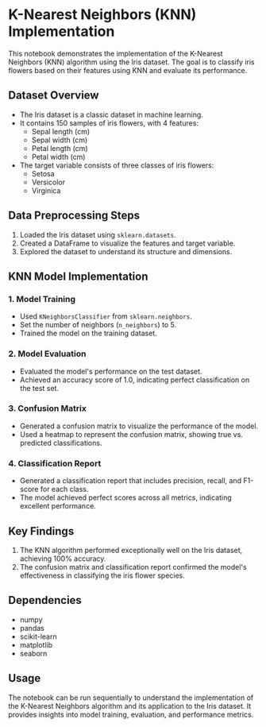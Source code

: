 # K-Nearest Neighbors (KNN) Implementation

This notebook demonstrates the implementation of the K-Nearest Neighbors (KNN) algorithm using the Iris dataset. The goal is to classify iris flowers based on their features using KNN and evaluate its performance.

## Dataset Overview

- The Iris dataset is a classic dataset in machine learning.
- It contains 150 samples of iris flowers, with 4 features:
  - Sepal length (cm)
  - Sepal width (cm)
  - Petal length (cm)
  - Petal width (cm)
- The target variable consists of three classes of iris flowers:
  - Setosa
  - Versicolor
  - Virginica

## Data Preprocessing Steps

1. Loaded the Iris dataset using `sklearn.datasets`.
2. Created a DataFrame to visualize the features and target variable.
3. Explored the dataset to understand its structure and dimensions.

## KNN Model Implementation

### 1. Model Training

- Used `KNeighborsClassifier` from `sklearn.neighbors`.
- Set the number of neighbors (`n_neighbors`) to 5.
- Trained the model on the training dataset.

### 2. Model Evaluation

- Evaluated the model's performance on the test dataset.
- Achieved an accuracy score of 1.0, indicating perfect classification on the test set.

### 3. Confusion Matrix

- Generated a confusion matrix to visualize the performance of the model.
- Used a heatmap to represent the confusion matrix, showing true vs. predicted classifications.

### 4. Classification Report

- Generated a classification report that includes precision, recall, and F1-score for each class.
- The model achieved perfect scores across all metrics, indicating excellent performance.

## Key Findings

1. The KNN algorithm performed exceptionally well on the Iris dataset, achieving 100% accuracy.
2. The confusion matrix and classification report confirmed the model's effectiveness in classifying the iris flower species.

## Dependencies

- numpy
- pandas
- scikit-learn
- matplotlib
- seaborn

## Usage

The notebook can be run sequentially to understand the implementation of the K-Nearest Neighbors algorithm and its application to the Iris dataset. It provides insights into model training, evaluation, and performance metrics.
